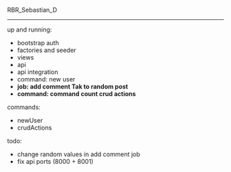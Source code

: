 RBR_Sebastian_D

<hr />

up and running:
- bootstrap auth
- factories and seeder
- views
- api
- api integration
- command: new user
- <strong>job: add comment Tak to random post</strong>
- <strong>command: command count crud actions</strong>

commands:
- newUser
- crudActions

todo:
- change random values in add comment job
- fix api ports (8000 + 8001)


